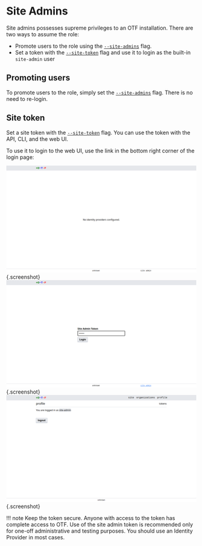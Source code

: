 # Site Admins

Site admins possesses supreme privileges to an OTF installation. There are two ways to assume the role:

* Promote users to the role using the [`--site-admins`](../config/flags.md#-site-admins) flag.
* Set a token with the [`--site-token`](../config/flags.md#-site-token) flag and use it to login as the built-in `site-admin` user

## Promoting users

To promote users to the role, simply set the [`--site-admins`](../config/flags.md#-site-admins) flag. There is no need to re-login.

## Site token

Set a site token with the [`--site-token`](../config/flags.md#-site-token) flag. You can use the token with the API, CLI, and the web UI.

To use it to login to the web UI, use the link in the bottom right corner of the login page:

![login page](../images/no_authenticators_site_admin_login.png){.screenshot}
![site admin enter token](../images/site_admin_login_enter_token.png){.screenshot}
![site admin profile](../images/site_admin_profile.png){.screenshot}

!!! note
    Keep the token secure. Anyone with access to the token has complete access to OTF. Use of the site admin token is recommended only for one-off administrative and testing purposes. You should use an Identity Provider in most cases.
